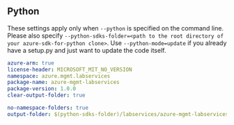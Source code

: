 ## Python

These settings apply only when `--python` is specified on the command line.
Please also specify `--python-sdks-folder=<path to the root directory of your azure-sdk-for-python clone>`.
Use `--python-mode=update` if you already have a setup.py and just want to update the code itself.

``` yaml $(python)
azure-arm: true
license-header: MICROSOFT_MIT_NO_VERSION
namespace: azure.mgmt.labservices
package-name: azure-mgmt-labservices
package-version: 1.0.0
clear-output-folder: true
```

``` yaml $(python) 
no-namespace-folders: true
output-folder: $(python-sdks-folder)/labservices/azure-mgmt-labservices/azure/mgmt/labservices
```
